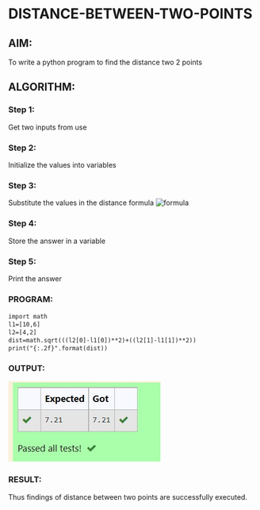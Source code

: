 # DISTANCE-BETWEEN-TWO-POINTS

## AIM:
To write a python program to find the distance two 2 points
## ALGORITHM:
### Step 1:
Get two inputs from use
### Step 2: 
Initialize the values into variables
### Step 3: 
Substitute the values in the distance formula  ![formula](/formula.jpg)
### Step 4: 
Store the answer in a variable
### Step 5: 
Print the answer

### PROGRAM:
```
import math
l1=[10,6]
l2=[4,2]
dist=math.sqrt(((l2[0]-l1[0])**2)+((l2[1]-l1[1])**2))
print("{:.2f}".format(dist))
```


### OUTPUT:
![OUTPUT](3.jpg)

### RESULT:
Thus findings of distance between two points are successfully executed.